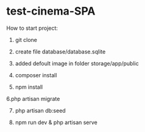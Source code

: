 ﻿# test-cinema-SPA
How to start project:

1. git clone

2. create file database/database.sqlite

3. added defoult image in folder storage/app/public

4. composer install 

5. npm install 

6.php artisan migrate

7. php artisan db:seed

8. npm run dev & php artisan serve 
